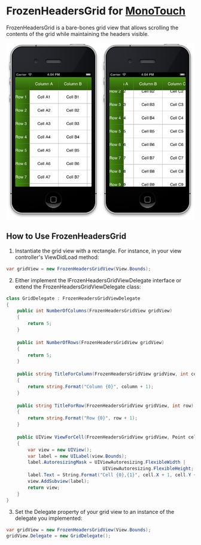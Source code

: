 FrozenHeadersGrid for [MonoTouch](http://www.xamarin.com/monotouch)
===============================

FrozenHeadersGrid is a bare-bones grid view that allows scrolling the contents of the grid while maintaining the headers visible.

![Frozen Headers Grid on iPhone](https://github.com/abeiderman/FrozenHeadersGrid_MonoTouch/raw/master/Screenshot.png)

How to Use FrozenHeadersGrid
----------------------------

1. Instantiate the grid view with a rectangle.  For instance, in your view controller's ViewDidLoad method:

```csharp
var gridView = new FrozenHeadersGridView(View.Bounds);
```

2. Either implement the IFrozenHeadersGridViewDelegate interface or extend the FrozenHeadersGridViewDelegate class:

```csharp
class GridDelegate : FrozenHeadersGridViewDelegate
{
	public int NumberOfColumns(FrozenHeadersGridView gridView)
	{
	    return 5;
	}
	
	public int NumberOfRows(FrozenHeadersGridView gridView)
	{
	    return 5;
	}
	
	public string TitleForColumn(FrozenHeadersGridView gridView, int column)
	{
	    return string.Format("Column {0}", column + 1);
	}
	
	public string TitleForRow(FrozenHeadersGridView gridView, int row)
	{
	    return string.Format("Row {0}", row + 1);
	}
	
	public UIView ViewForCell(FrozenHeadersGridView gridView, Point cell)
	{
	    var view = new UIView();
	    var label = new UILabel(view.Bounds);
	    label.AutoresizingMask = UIViewAutoresizing.FlexibleWidth |
	    							UIViewAutoresizing.FlexibleHeight;
	    label.Text = String.Format("Cell {0},{1}", cell.X + 1, cell.Y + 1);
	    view.AddSubview(label);
	    return view;
	}
}
```
        
3. Set the Delegate property of your grid view to an instance of the delegate you implemented:

```csharp
var gridView = new FrozenHeadersGridView(View.Bounds);
gridView.Delegate = new GridDelegate();
```
